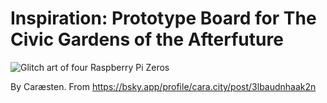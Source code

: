 # Inspiration: Prototype Board for The Civic Gardens of the Afterfuture

![Glitch art of four Raspberry Pi Zeros](https://grant-uploader.s3.amazonaws.com/2024-11-18-17-23-37-2000.jpg)

By Caræsten. From https://bsky.app/profile/cara.city/post/3lbaudnhaak2n